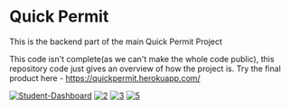 # Quick Permit
This is the backend part of the main Quick Permit Project

This code isn't complete(as we can't make the whole code public), this repository code just gives an overview of how the project is.
Try the final product here - https://quickpermit.herokuapp.com/

<a href="https://ibb.co/N6cMwLk"><img src="https://i.ibb.co/C5RfxnX/Student-Dashboard.png" alt="Student-Dashboard" border="0"></a>
<a href="https://ibb.co/r705rMj"><img src="https://i.ibb.co/QbQYwng/2.png" alt="2" border="0"></a>
<a href="https://ibb.co/zVWGmff"><img src="https://i.ibb.co/N2gZFYY/3.png" alt="3" border="0"></a>
<a href="https://ibb.co/wJSMntY"><img src="https://i.ibb.co/DG95BdL/5.png" alt="5" border="0"></a>
